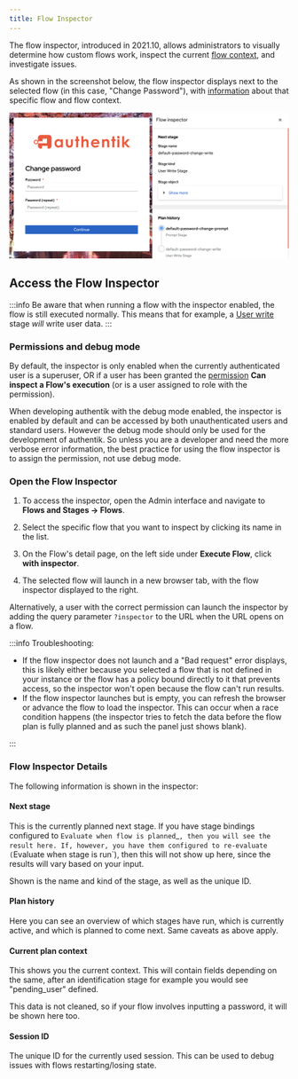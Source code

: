 ```yaml
---
title: Flow Inspector
---
```


The flow inspector, introduced in 2021.10, allows administrators to visually determine how custom flows work, inspect the current [flow context](./context/index.md), and investigate issues.

As shown in the screenshot below, the flow inspector displays next to the selected flow (in this case, "Change Password"), with [information](#flow-inspector-details) about that specific flow and flow context.

![](./flow-inspector.png)

## Access the Flow Inspector

:::info
Be aware that when running a flow with the inspector enabled, the flow is still executed normally. This means that for example, a [User write](../stages/user_write.md) stage _will_ write user data.
:::

### Permissions and debug mode

By default, the inspector is only enabled when the currently authenticated user is a superuser, OR if a user has been granted the [permission](../../../users-sources/access-control/permissions.md) **Can inspect a Flow's execution** (or is a user assigned to role with the permission).

When developing authentik with the debug mode enabled, the inspector is enabled by default and can be accessed by both unauthenticated users and standard users. However the debug mode should only be used for the development of authentik. So unless you are a developer and need the more verbose error information, the best practice for using the flow inspector is to assign the permission, not use debug mode.

### Open the Flow Inspector

1. To access the inspector, open the Admin interface and navigate to **Flows and Stages -> Flows**.

2. Select the specific flow that you want to inspect by clicking its name in the list.

3. On the Flow's detail page, on the left side under **Execute Flow**, click **with inspector**.

4. The selected flow will launch in a new browser tab, with the flow inspector displayed to the right.

Alternatively, a user with the correct permission can launch the inspector by adding the query parameter `?inspector` to the URL when the URL opens on a flow.

:::info
Troubleshooting:

-   If the flow inspector does not launch and a "Bad request" error displays, this is likely either because you selected a flow that is not defined in your instance or the flow has a policy bound directly to it that prevents access, so the inspector won't open because the flow can't run results.
-   If the flow inspector launches but is empty, you can refresh the browser or advance the flow to load the inspector. This can occur when a race condition happens (the inspector tries to fetch the data before the flow plan is fully planned and as such the panel just shows blank).

:::

### Flow Inspector Details

The following information is shown in the inspector:

#### Next stage

This is the currently planned next stage. If you have stage bindings configured to `Evaluate when flow is planned`\_`, then you will see the result here. If, however, you have them configured to re-evaluate (`Evaluate when stage is run`), then this will not show up here, since the results will vary based on your input.

Shown is the name and kind of the stage, as well as the unique ID.

#### Plan history

Here you can see an overview of which stages have run, which is currently active, and which is planned to come next. Same caveats as above apply.

#### Current plan context

This shows you the current context. This will contain fields depending on the same, after an identification stage for example you would see "pending_user" defined.

This data is not cleaned, so if your flow involves inputting a password, it will be shown here too.

#### Session ID

The unique ID for the currently used session. This can be used to debug issues with flows restarting/losing state.
